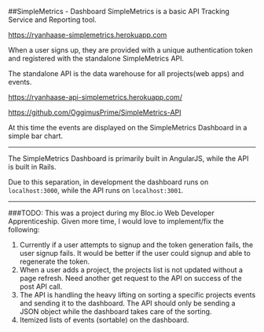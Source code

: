 ##SimpleMetrics - Dashboard
SimpleMetrics is a basic API Tracking Service and Reporting tool.

https://ryanhaase-simplemetrics.herokuapp.com


When a user signs up, they are provided with a unique authentication token and
registered with the standalone SimpleMetrics API.


The standalone API is the data warehouse for all projects(web apps) and events.

https://ryanhaase-api-simplemetrics.herokuapp.com/

https://github.com/OggimusPrime/SimpleMetrics-API


At this time the events are displayed on the SimpleMetrics Dashboard in a simple bar chart.

---
The SimpleMetrics Dashboard is primarily built in AngularJS, while the API is built in Rails.

Due to this separation, in development the dashboard runs on `localhost:3000`, while the API runs on `localhost:3001`.

---
###TODO:
This was a project during my Bloc.io Web Developer Apprenticeship.  Given more time, I would love to implement/fix the following:

1. Currently if a user attempts to signup and the token generation fails, the user signup fails.    It would be better if the user could signup and able to regenerate the token.
2. When a user adds a project, the projects list is not updated without a page refresh.  Need another get request to the API on success of the post API call.
3. The API is handling the heavy lifting on sorting a specific projects events and sending it to the dashboard.  The API should only be sending a JSON object while the dashboard takes care of the sorting.  
4. Itemized lists of events (sortable) on the dashboard.  
